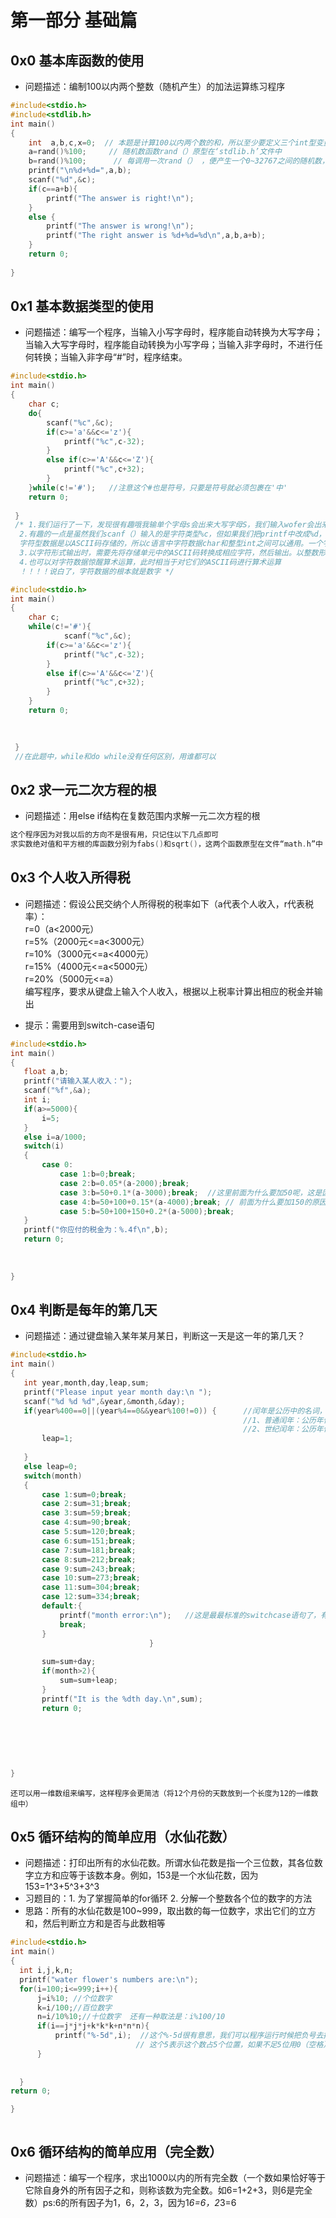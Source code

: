 # 第一部分 基础篇        
      
## 0x0 基本库函数的使用
* 问题描述：编制100以内两个整数（随机产生）的加法运算练习程序

```c
#include<stdio.h>                 
#include<stdlib.h>                         
int main()                     
{                           
	int  a,b,c,x=0;  // 本题是计算100以内两个数的和，所以至少要定义三个int型变量a，b，c，分别表示加数，被加数，和       
	a=rand()%100;     // 随机数函数rand（）原型在‘stdlib.h’文件中           
	b=rand()%100;      // 每调用一次rand（） ，便产生一个0~32767之间的随机数，所以如果想要一个0~99之间的随机数，就要用rand（）%100就得到啦       
	printf("\n%d+%d=",a,b);           
	scanf("%d",&c);          
	if(c==a+b){              
		printf("The answer is right!\n");               
	}               
	else {              
		printf("The answer is wrong!\n");             
		printf("The right answer is %d+%d=%d\n",a,b,a+b);              
	}                
	return 0;                  
	
}                 
```
            
## 0x1 基本数据类型的使用
* 问题描述：编写一个程序，当输入小写字母时，程序能自动转换为大写字母；当输入大写字母时，程序能自动转换为小写字母；当输入非字母时，不进行任何转换；当输入非字母“#”时，程序结束。
```c
#include<stdio.h>
int main()
{
	char c;
	do{
		scanf("%c",&c);
		if(c>='a'&&c<='z'){
			printf("%c",c-32);
		}
		else if(c>='A'&&c<='Z'){
			printf("%c",c+32);
		}
	}while(c!='#');   //注意这个#也是符号，只要是符号就必须包裹在'中' 
	return 0;
	
 } 
 /* 1.我们运行了一下，发现很有趣哦我输单个字母s会出来大写字母S，我们输入wofer会出来大写WOFER，不管你输入多少字母都能一次性转换；直到输入#会终止程序 
  2.有趣的一点是虽然我们scanf（）输入的是字符类型%c，但如果我们把printf中改成%d，则会出现我们输入s出来一个数的情况，很有趣，因为在内存中
  字符型数据是以ASCII码存储的，所以c语言中字符数据char和整型int之间可以通用。一个字符数据既可以以字符形式输出，也可以以整数形式输出
  3.以字符形式输出时，需要先将存储单元中的ASCII码转换成相应字符，然后输出。以整数形式输出时，直接将ASCII码作为整数输出 
  4.也可以对字符数据惊醒算术运算，此时相当于对它们的ASCII码进行算术运算
  ！！！！说白了，字符数据的根本就是数字 */ 

```         
```c
#include<stdio.h>
int main()
{
	char c;
	while(c!='#'){
		 	scanf("%c",&c);
		if(c>='a'&&c<='z'){
			printf("%c",c-32);
		}
		else if(c>='A'&&c<='Z'){
			printf("%c",c+32);
		}
	}
	return 0; 
	

	
 } 
 //在此题中，while和do while没有任何区别，用谁都可以
```
            
## 0x2 求一元二次方程的根
* 问题描述：用else if结构在复数范围内求解一元二次方程的根
```c
这个程序因为对我以后的方向不是很有用，只记住以下几点即可
求实数绝对值和平方根的库函数分别为fabs()和sqrt()，这两个函数原型在文件“math.h”中
```
         
## 0x3 个人收入所得税
* 问题描述：假设公民交纳个人所得税的税率如下（a代表个人收入，r代表税率）：        
          r=0（a<2000元）    
	  r=5%（2000元<=a<3000元）     
	  r=10%（3000元<=a<4000元）           
	  r=15%（4000元<=a<5000元）     
	  r=20%（5000元<=a）      
    	  编写程序，要求从键盘上输入个人收入，根据以上税率计算出相应的税金并输出
    
 * 提示：需要用到switch-case语句
 ```c
 #include<stdio.h>
int main()
{
	float a,b;
	printf("请输入某人收入：");
	scanf("%f",&a);
	int i;
	if(a>=5000){
		i=5;
	}
	else i=a/1000;
	switch(i)
	{
		case 0:
			case 1:b=0;break;
			case 2:b=0.05*(a-2000);break;  
			case 3:b=50+0.1*(a-3000);break;  //这里前面为什么要加50呢，这是因为假如有3000的收入，那么有2000是没有税金的，2000~3000的那1000是按5%的税率收的所以算3000以上的都要先加上那1000的税金 
			case 4:b=50+100+0.15*(a-4000);break; // 前面为什么要加150的原因和上面一样 
			case 5:b=50+100+150+0.2*(a-5000);break;
	}
	printf("你应付的税金为：%.4f\n",b);
	return 0;
	
	
	
}
 ```
                
 ## 0x4 判断是每年的第几天 
 * 问题描述：通过键盘输入某年某月某日，判断这一天是这一年的第几天？        
 ```c
 #include<stdio.h>
int main()
{
	int year,month,day,leap,sum;
	printf("Please input year month day:\n ");      
	scanf("%d %d %d",&year,&month,&day);
    if(year%400==0||(year%4==0&&year%100!=0)) {      //闰年是公历中的名词，闰年分为普通闰年和世纪闰年。
	                                                 //1、普通闰年：公历年份是4的倍数的，且不是100的倍数，为普通闰年。（如2004、2020年就是闰年）；
													 //2、世纪闰年：公历年份是整百数的，必须是400的倍数才是世纪闰年（如1900年不是世纪闰年，2000年是世纪闰年）
    	leap=1;
    	
	}   
	else leap=0;
	switch(month)
	{
		case 1:sum=0;break;
		case 2:sum=31;break;
		case 3:sum=59;break;
		case 4:sum=90;break;
		case 5:sum=120;break;
		case 6:sum=151;break;
		case 7:sum=181;break;
		case 8:sum=212;break;
		case 9:sum=243;break;
		case 10:sum=273;break;
		case 11:sum=304;break;
		case 12:sum=334;break;
		default:{
			printf("month error:\n");   //这是最最标准的switchcase语句了，有case有break有default 
			break;
		}
								} 
		
		sum=sum+day;
		if(month>2){
			sum=sum+leap;
		}	
		printf("It is the %dth day.\n",sum);
		return 0;					
	                          
	
	
	
	
	
}                                    

 ```
 `还可以用一维数组来编写，这样程序会更简洁（将12个月份的天数放到一个长度为12的一维数组中）`
          
	  
  ## 0x5 循环结构的简单应用（水仙花数）
  * 问题描述：打印出所有的水仙花数。所谓水仙花数是指一个三位数，其各位数字立方和应等于该数本身。例如，153是一个水仙花数，因为153=1^3+5^3+3^3            
  * 习题目的：1. 为了掌握简单的for循环 2. 分解一个整数各个位的数字的方法
  * 思路：所有的水仙花数是100~999，取出数的每一位数字，求出它们的立方和，然后判断立方和是否与此数相等       
  ```c
  #include<stdio.h>
int main()
{
	int i,j,k,n;
	printf("water flower's numbers are:\n");
	for(i=100;i<=999;i++){
		j=i%10; //个位数字
		k=i/100;//百位数字
		n=i/10%10;//十位数字  还有一种取法是：i%100/10
		if(i==j*j*j+k*k*k+n*n*n){
			printf("%-5d",i);  //这个%-5d很有意思，我们可以程序运行时候把负号去掉，把5去掉看看都会发生些什么
			                  // 这个5表示这个数占5个位置，如果不足5位用0（空格）补全，-表示在右边补，没有负号表示在左边补 
		} 
		
		
	}
 return 0;
 
}
  
  
  
  ```
  
  ## 0x6 循环结构的简单应用（完全数）
  * 问题描述：编写一个程序，求出1000以内的所有完全数（一个数如果恰好等于它除自身外的所有因子之和，则称该数为完全数。如6=1+2+3，则6是完全数）ps:6的所有因子为1，6，2，3，因为1*6=6，2*3=6
 
 
 
 
 
 
 
 
 
 
 
 
 
 
 
 
 
 
 
 
 











